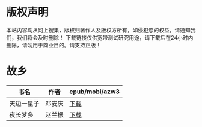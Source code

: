 # 版权声明

本站内容均从网上搜集，版权归著作人及版权方所有，如侵犯您的权益，请通知我们，我们将会及时删除！ 下载链接仅供宽带测试研究用途，请下载后在24小时内删除，请勿用于商业目的。请支持正版！

# 故乡

| 书名 | 作者 | epub/mobi/azw3 |
| --- | --- | --- |
| 天边一星子 | 邓安庆 | [下载](https://url89.ctfile.com/f/31084289-1357024252-c13ed1?p=8866) |
| 夜长梦多 | 赵兰振 | [下载](https://url89.ctfile.com/f/31084289-1357022518-85acd6?p=8866) |
